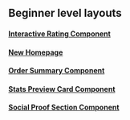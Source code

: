 ## Beginner level layouts

#### [Interactive Rating Component](https://interactive-number-rate-component.netlify.app/)

#### [New Homepage](https://frontnews-homepage.netlify.app/)

#### [Order Summary Component](https://ord-sum-comp.netlify.app/)

#### [Stats Preview Card Component](https://stats-prev-comp.netlify.app/)

#### [Social Proof Section Component](https://soci-prof-comp.netlify.app/)
